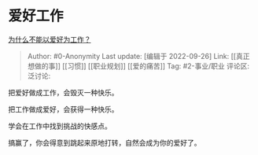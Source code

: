 # 爱好工作
[为什么不能以爱好为工作？](https://www.zhihu.com/question/26154165/answer/2690271726)

> Author: #0-Anonymity
> Last update: [编辑于 2022-09-26]
> Link: [[真正想做的事]] [[习惯]] [[职业规划]] [[爱的痛苦]]
> Tag: #2-事业/职业
> 评论区:
> 泛讨论:

把爱好做成工作，会毁灭一种快乐。

把工作做成爱好，会获得一种快乐。

学会在工作中找到挑战的快感点。

搞赢了，你会得意到跳起来原地打转，自然会成为你的爱好了。
